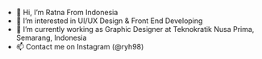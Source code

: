 - 👋 Hi, I’m Ratna From Indonesia
- 👀 I’m interested in UI/UX Design & Front End Developing
- 🌱 I’m currently working as Graphic Designer at Teknokratik Nusa Prima, Semarang, Indonesia
- 📫 Contact me on Instagram (@ryh98)

<!---
ryh98/ryh98 is a ✨ special ✨ repository because its `README.md` (this file) appears on your GitHub profile.
You can click the Preview link to take a look at your changes.
--->

